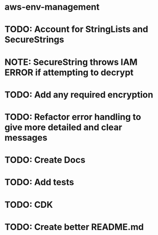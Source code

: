 # aws-env-management

# TODO: Account for StringLists and SecureStrings

# NOTE: SecureString throws IAM ERROR if attempting to decrypt

# TODO: Add any required encryption

# TODO: Refactor error handling to give more detailed and clear messages

# TODO: Create Docs

# TODO: Add tests

# TODO: CDK

# TODO: Create better README.md
